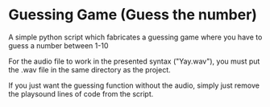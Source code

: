 # Guessing Game (Guess the number)

A simple python script which fabricates a guessing game where you have to guess a number between 1-10

For the audio file to work in the presented syntax ("Yay.wav"), you must put the .wav file in the same directory as the project.

If you just want the guessing function without the audio, simply just remove the playsound lines of code from the script.
